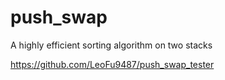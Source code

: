 # push_swap
A highly efficient sorting algorithm on two stacks

https://github.com/LeoFu9487/push_swap_tester
